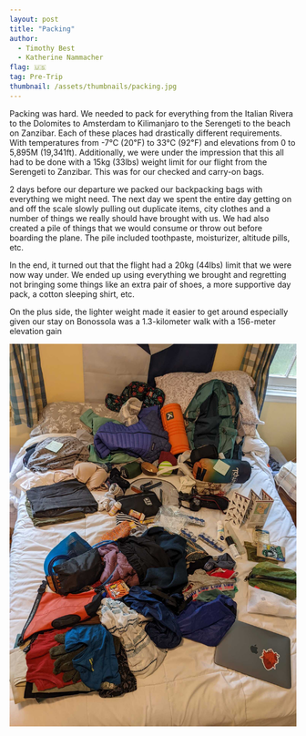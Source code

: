 ```yaml
---
layout: post
title: "Packing"
author:
  - Timothy Best
  - Katherine Nammacher
flag: 🇺🇸
tag: Pre-Trip
thumbnail: /assets/thumbnails/packing.jpg
---
```


Packing was hard. We needed to pack for everything from the Italian Rivera to the Dolomites to Amsterdam to Kilimanjaro to the Serengeti to the beach on Zanzibar. Each of these places had drastically different requirements. With temperatures from -7℃ (20℉) to 33℃ (92℉) and elevations from 0 to 5,895M (19,341ft). Additionally, we were under the impression that this all had to be done with a 15kg (33lbs) weight limit for our flight from the Serengeti to Zanzibar. This was for our checked and carry-on bags.

2 days before our departure we packed our backpacking bags with everything we might need. The next day we spent the entire day getting on and off the scale slowly pulling out duplicate items, city clothes and a number of things we really should have brought with us. We had also created a pile of things that we would consume or throw out before boarding the plane. The pile included toothpaste, moisturizer, altitude pills, etc.

In the end, it turned out that the flight had a 20kg (44lbs) limit that we were now way under. We ended up using everything we brought and regretting not bringing some things like an extra pair of shoes, a more supportive day pack, a cotton sleeping shirt, etc.

On the plus side, the lighter weight made it easier to get around especially given our stay on Bonossola was a 1.3-kilometer walk with a 156-meter elevation gain

![A queen bed with all of Katie's things to pack](/assets/images/packing.jpg)
